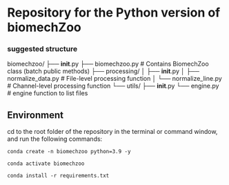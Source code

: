 # Repository for the Python version of biomechZoo

### suggested structure
biomechzoo/
├── __init__.py
├── biomechzoo.py           # Contains BiomechZoo class (batch public methods)
├── processing/
│   ├── __init__.py
│   ├── normalize_data.py   # File-level processing function
│   └── normalize_line.py   # Channel-level processing function
└── utils/
    ├── __init__.py
    └── engine.py           # engine function to list files


## Environment

cd to the root folder of the repository in the terminal or command window, and run the following commands:

``conda create -n biomechzoo python=3.9 -y``

``conda activate biomechzoo``

``conda install -r requirements.txt``